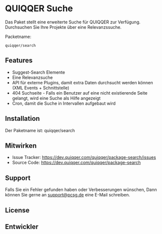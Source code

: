 
QUIQQER Suche
========

Das Paket stellt eine erweiterte Suche für QUIQQER zur Verfügung.
Durchsuchen Sie Ihre Projekte über eine Relevanzssuche.

Packetname:

    quiqqer/search


Features
--------

- Suggest-Search Elemente
- Eine Relevanzsuche
- API für externe Plugins, damit extra Daten durchsucht werden können (XML Events + Schnittstelle)
- 404 Suchseite - Falls ein Benutzer auf eine nicht existierende Seite gelangt, wird eine Suche als Hilfe angezeigt
- Cron, damit die Suche in Intervallen aufgebaut wird

Installation
------------

Der Paketname ist: quiqqer/search


Mitwirken
----------

- Issue Tracker: https://dev.quiqqer.com/quiqqer/package-search/issues
- Source Code: https://dev.quiqqer.com/quiqqer/package-search


Support
-------

Falls Sie ein Fehler gefunden haben oder Verbesserungen wünschen,
Dann können Sie gerne an support@pcsg.de eine E-Mail schreiben.


License
-------


Entwickler
--------
